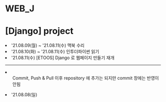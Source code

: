 # WEB_J

<h1> [Django] project </h1>

<li> '21.08.09(월) ~ '21.08.11(수) 맥북 수리 </li>
<li> '21.08.10(화) ~ '21.08.11(수) 인투더파이썬 읽기</li>
<li> '21.08.11(수) [ETOOS] Django 로 웹페이지 만들기 재개</li>

------------------------------------------------------------------------------------

<li> 
  <ul>Commit, Push & Pull 이후 repository 에 추가는 되지만 commit 창에는 반영이 안됨 </ul>
  <li> '21.08.08(일)</li>
</li>


